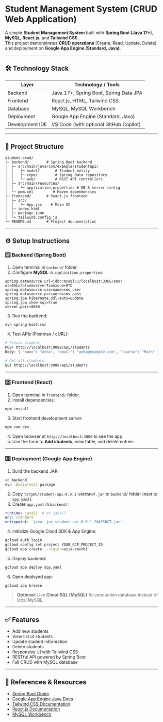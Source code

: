 # Student Management System (CRUD Web Application)

A simple **Student Management System** built with **Spring Boot (Java 17+)**, **MySQL**, **React.js**, and **Tailwind CSS**.  
This project demonstrates **CRUD operations** (Create, Read, Update, Delete) and deployment on **Google App Engine (Standard, Java)**.

---

## 🛠 Technology Stack

| Layer          | Technology / Tools                     |
|----------------|---------------------------------------|
| Backend        | Java 17+, Spring Boot, Spring Data JPA|
| Frontend       | React.js, HTML, Tailwind CSS           |
| Database       | MySQL, MySQL Workbench                 |
| Deployment     | Google App Engine (Standard, Java)    |
| Development IDE| VS Code (with optional GitHub Copilot) |

---

## 📂 Project Structure

```
student-crud/
├─ backend/        # Spring Boot backend
│  ├─ src/main/java/com/example/studentapi/
│  │   ├─ model/       # Student entity
│  │   ├─ repo/        # Spring Data repository
│  │   └─ web/         # REST API controllers
│  ├─ src/main/resources/
│  │   └─ application.properties # DB & server config
│  └─ pom.xml         # Maven dependencies
├─ frontend/       # React.js frontend
│  ├─ src/
│  │   └─ App.jsx    # Main UI
│  ├─ index.html
│  ├─ package.json
│  └─ tailwind.config.js
└─ README.md       # Project documentation
```

---

## ⚙️ Setup Instructions

### 1️⃣ Backend (Spring Boot)

1. Open terminal in `backend/` folder.
2. Configure **MySQL** in `application.properties`:

```properties
spring.datasource.url=jdbc:mysql://localhost:3306/sms?useSSL=false&serverTimezone=UTC
spring.datasource.username=sms_user
spring.datasource.password=sms_pass
spring.jpa.hibernate.ddl-auto=update
spring.jpa.show-sql=true
server.port=8080
```

3. Run the backend:
```bash
mvn spring-boot:run
```
4. Test APIs (Postman / cURL):
```bash
# Create student
POST http://localhost:8080/api/students
Body: { "name": "Asha", "email": "asha@example.com", "course": "Math" }

# Get all students
GET http://localhost:8080/api/students
```

---

### 2️⃣ Frontend (React)

1. Open terminal in `frontend/` folder.
2. Install dependencies:
```bash
npm install
```
3. Start frontend development server:
```bash
npm run dev
```
4. Open browser at `http://localhost:3000` to see the app.  
5. Use the form to **Add students**, view table, and delete entries.

---

### 3️⃣ Deployment (Google App Engine)

1. Build the backend JAR:
```bash
cd backend
mvn -DskipTests package
```
2. Copy `target/student-api-0.0.1-SNAPSHOT.jar` to `backend/` folder (next to `app.yaml`).
3. Create `app.yaml` in `backend/`:

```yaml
runtime: java21  # or java17
env: standard
entrypoint: 'java -jar student-api-0.0.1-SNAPSHOT.jar'
```
4. Initialize Google Cloud SDK & App Engine:
```bash
gcloud auth login
gcloud config set project YOUR_GCP_PROJECT_ID
gcloud app create --region=asia-south1
```
5. Deploy backend:
```bash
gcloud app deploy app.yaml
```
6. Open deployed app:
```bash
gcloud app browse
```

> **Optional:** Use **Cloud SQL (MySQL)** for production database instead of local MySQL.

---

## ✅ Features

- Add new students
- View list of students
- Update student information
- Delete students
- Responsive UI with Tailwind CSS
- RESTful API powered by Spring Boot
- Full CRUD with MySQL database

---

## 🔗 References & Resources

- [Spring Boot Guide](https://spring.io/guides)  
- [Google App Engine Java Docs](https://cloud.google.com/appengine/docs/standard/java)  
- [Tailwind CSS Documentation](https://tailwindcss.com/docs)  
- [React.js Documentation](https://react.dev/learn)  
- [MySQL Workbench](https://www.mysql.com/products/workbench/)

